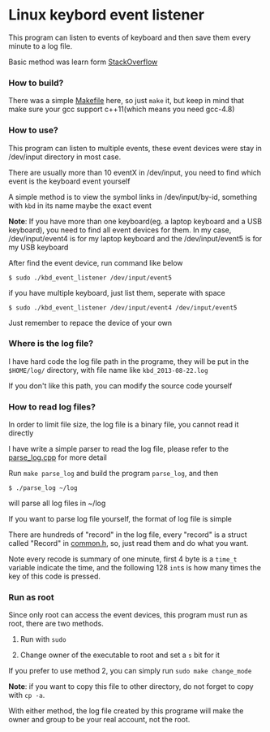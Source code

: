 Linux keybord event listener
============================

This program can listen to events of keyboard and then save them every minute to a log file.

Basic method was learn form [StackOverflow](http://stackoverflow.com/a/2554421/1032255)

### How to build?

There was a simple [Makefile](Makefile) here, so just `make` it, but keep in mind that make sure your gcc support c++11(which means you need gcc-4.8)

### How to use?

This program can listen to multiple events, these event devices were stay in /dev/input directory in most case. 

There are usually more than 10 eventX in /dev/input, you need to find which event is the keyboard event yourself

A simple method is to view the symbol links in /dev/input/by-id, something with `kbd` in its name maybe the exact event

**Note**: If you have more than one keyboard(eg. a laptop keyboard and a USB keyboard), you need to find all event devices for them. In my case, /dev/input/event4 is for my laptop keyboard and the /dev/input/event5 is for my USB keyboard

After find the event device, run command like below

    $ sudo ./kbd_event_listener /dev/input/event5

if you have multiple keyboard, just list them, seperate with space

    $ sudo ./kbd_event_listener /dev/input/event4 /dev/input/event5

Just remember to repace the device of your own

### Where is the log file?

I have hard code the log file path in the programe, they will be put in the `$HOME/log/` directory, with file name like `kbd_2013-08-22.log`

If you don't like this path, you can modify the source code yourself

### How to read log files?

In order to limit file size, the log file is a binary file, you cannot read it directly

I have write a simple parser to read the log file, please refer to the [parse_log.cpp](parse_log.cpp) for more detail

Run `make parse_log` and build the program `parse_log`, and then

    $ ./parse_log ~/log

will parse all log files in ~/log

If you want to parse log file yourself, the format of log file is simple

There are hundreds of "record" in the log file, every "record" is a struct called "Record" in [common.h](common.h), so, just read them and do what you want. 

Note every recode is summary of one minute, first 4 byte is a `time_t` variable indicate the time, and the following 128 `int`s is how many times the key of this code is pressed.

### Run as root

Since only root can access the event devices, this program must run as root, there are two methods.

1. Run with `sudo`

2. Change owner of the executable to root and set a `s` bit for it

If you prefer to use method 2, you can simply run `sudo make change_mode`

**Note**: if you want to copy this file to other directory, do not forget to copy with `cp -a`.

With either method, the log file created by this programe will make the owner and group to be your real account, not the root.

